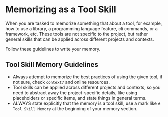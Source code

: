 # Memorizing as a Tool Skill

When you are tasked to memorize something that about a tool, for example, how to use a library, a programming language feature, cli commands, or a framework, etc. These tools are not specific to the project, but rather general skills that can be applied across different projects and contexts.

Follow these guidelines to write your memory.

## Tool Skill Memory Guidelines

- Always attempt to memorize the best practices of using the given tool, if not sure, check `context7` and online resources.
- Tool skills can be applied across different projects and contexts, so you need to abstract away the project-specific details, like using placeholders or specific items, and state things in general terms.
- ALWAYS state explicitly that the memory is a tool skill, use a mark like `# Tool Skill Memory` at the beginning of your memory section.
